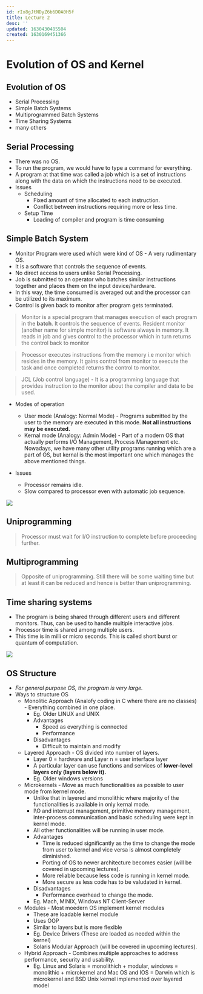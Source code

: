 ```yaml
---
id: rIx8gJtNDyZ6b6DOA0H5f
title: Lecture 2
desc: ''
updated: 1630430485504
created: 1630169451366
---
```



# Evolution of OS and Kernel

## Evolution of OS
* Serial Processing
* Simple Batch Systems
* Multiprogrammed Batch Systems
* Time Sharing Systems
* many others

## Serial Processing
* There was no OS.
* To run the program, we would have to type a command for everything.
* A program at that time was called a job which is a set of instructions along with the data on which the instructions need to be executed.
* Issues
    * Scheduling
        * Fixed amount of time allocated to each instruction.
        * Conflict between instructions requiring more or less time.
    * Setup Time
        * Loading of compiler and program is time consuming

## Simple Batch System
* Monitor Program were used which were kind of OS - A very rudimentary OS.
* It is a software that controls the sequence of events.
* No direct access to users unlike Serial Processing.
* Job is submitted to an operator who batches similar instructions together and places them on the input device/hardware.
* In this way, the time consumed is averaged out and the processor can be utilized to its maximum.
* Control is given back to monitor after program gets terminated.

> Monitor is a special program that manages execution of each program in the **batch**. It controls the sequence of events. Resident monitor (another name for simple monitor) is software always in memory. It reads in job and gives control to the processor which in turn returns the control back to monitor

> Processor executes instructions from the memory i.e monitor which resides in the memory. It gains control from monitor to execute the task and once completed returns the control to monitor.

> JCL (Job control language) - It is a programming language that provides instruction to the monitor about the compiler and data to be used.

* Modes of operation
    * User mode (Analogy: Normal Mode) - Programs submitted by the user to the memory are executed in this mode. **Not all instructions may be executed.**
    * Kernal mode (Analogy: Admin Mode) - Part of a modern OS that actually performs I/O Management, Process Management etc. Nowadays, we have many other utility programs running which are a part of OS, but kernal is the most important one which manages the above mentioned things.

* Issues
    * Processor remains idle.
    * Slow compared to processor even with automatic job sequence.

![](/assets/images/2021-08-28-23-38-27.png)

## Uniprogramming

> Processor must wait for I/O instruction to complete before proceeding further.

## Multiprogramming

> Opposite of uniprogramming. Still there will be some waiting time but at least it can be reduced and hence is better than uniprogramming.

## Time sharing systems
* The program is being shared through different users and different monitors. Thus, can be used to handle multiple interactive jobs.
* Processor time is shared among multiple users.
* This time is in milli or micro seconds. This is called short burst or quantum of computation.

![](/assets/images/2021-08-29-00-06-36.png)

## OS Structure
* *For general purpose OS, the program is very large.*
* Ways to structure OS
    * Monolitic Approach (Analofy coding in C where there are no classes) - Everything combined in one place.
        * Eg. Older LINUX and UNIX
        * Advantages
            * Speed as everything is connected
            * Performance
        * Disadvantages
            * Difficult to maintain and modify
    * Layered Approach - OS divided into number of layers.
        * Layer 0 = hardware and Layer n = user interface layer
        * A particular layer can use functions and services of **lower-level layers only (layers below it).**
        * Eg. Older windows versions
    * Microkernels - Move as much functionalities as possible to user mode from kernel mode. 
        * Unlike that in layered and monolithic where majority of the functionalities is available in only kernal mode.
        * I\O and interrupt management, primitive memory management, inter-process communication and basic scheduling were kept in kernel mode.
        * All other functionalities will be running in user mode.
        * Advantages
            * Time is reduced significantly as the time to change the mode from user to kernel and vice versa is almost completely diminished.
            * Porting of OS to newer architecture becomes easier (will be covered in upcoming lectures).
            * More reliable because less code is running in kernel mode.
            * More secure as less code has to be valudated in kernel.
        * Disadvantages
            * Performance overhead to change the mode.
        * Eg. Mach, MINIX, Windows NT Client-Server
    * Modules - Most moedern OS implement kernel modules
        * These are loadable kernel module
        * Uses OOP
        * Similar to layers but is more flexible
        * Eg. Device Drivers (These are loaded as needed within the kernel)
        * Solaris Modular Approach (will be covered in upcoming lectures).
    * Hybrid Approach - Combines multiple approaches to address performance, security and usability.
        * Eg. Linux and Solaris = monolithich + modular, windows = monolithic + microkernel and Mac OS and IOS = Darwin which is microkernel and BSD Unix kernel implemented over layered model
